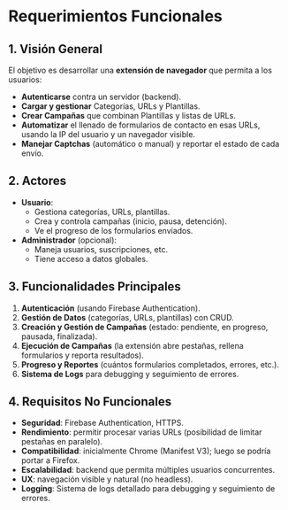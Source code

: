 # Requerimientos Funcionales

## 1. Visión General

El objetivo es desarrollar una **extensión de navegador** que permita a los usuarios:

- **Autenticarse** contra un servidor (backend).
- **Cargar y gestionar** Categorías, URLs y Plantillas.
- **Crear Campañas** que combinan Plantillas y listas de URLs.
- **Automatizar** el llenado de formularios de contacto en esas URLs, usando la IP del usuario y un navegador visible.
- **Manejar Captchas** (automático o manual) y reportar el estado de cada envío.

## 2. Actores

- **Usuario**:
  - Gestiona categorías, URLs, plantillas.
  - Crea y controla campañas (inicio, pausa, detención).
  - Ve el progreso de los formularios enviados.
- **Administrador** (opcional):
  - Maneja usuarios, suscripciones, etc.
  - Tiene acceso a datos globales.

## 3. Funcionalidades Principales

1. **Autenticación** (usando Firebase Authentication).
2. **Gestión de Datos** (categorías, URLs, plantillas) con CRUD.
3. **Creación y Gestión de Campañas** (estado: pendiente, en progreso, pausada, finalizada).
4. **Ejecución de Campañas** (la extensión abre pestañas, rellena formularios y reporta resultados).
5. **Progreso y Reportes** (cuántos formularios completados, errores, etc.).
6. **Sistema de Logs** para debugging y seguimiento de errores.

## 4. Requisitos No Funcionales

- **Seguridad**: Firebase Authentication, HTTPS.
- **Rendimiento**: permitir procesar varias URLs (posibilidad de limitar pestañas en paralelo).
- **Compatibilidad**: inicialmente Chrome (Manifest V3); luego se podría portar a Firefox.
- **Escalabilidad**: backend que permita múltiples usuarios concurrentes.
- **UX**: navegación visible y natural (no headless).
- **Logging**: Sistema de logs detallado para debugging y seguimiento de errores.

